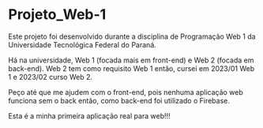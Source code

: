 # Projeto_Web-1
Este projeto foi desenvolvido durante a disciplina de Programação Web 1 da Universidade Tecnológica Federal do Paraná.

Há na universidade, Web 1 (focada mais em front-end) e Web 2 (focada em back-end). Web 2 tem como requisito Web 1 então, cursei em 2023/01 Web 1 e 2023/02 curso Web 2.

Peço até que me ajudem com o front-end, pois nenhuma aplicação web funciona sem o back então, como back-end foi utilizado o Firebase.

Esta é a minha primeira aplicação real para web!!!
